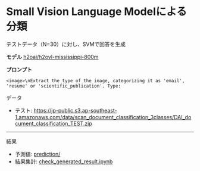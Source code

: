 # Small Vision Language Modelによる分類
テストデータ（N=30）に対し、SVMで回答を生成  

**モデル**
[h2oai/h2ovl-mississippi-800m](https://huggingface.co/h2oai/h2ovl-mississippi-800m)

**プロンプト**
```
<image>\nExtract the type of the image, categorizing it as 'email', 'resume' or 'scientific_publication'. Type:
```

データ
- テスト: https://jp-public.s3.ap-southeast-1.amazonaws.com/data/scan_document_classification_3classes/DAI_document_classification_TEST.zip

***
結果
- 予測値: [prediction/](./prediction/)
- 結果集計: [check_generated_result.ipynb](./check_generated_result.ipynb)


